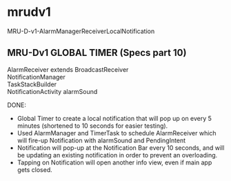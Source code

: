 # mrudv1
MRU-D-v1-AlarmManagerReceiverLocalNotification

MRU-Dv1 GLOBAL TIMER (Specs part 10)
------------------------------------
AlarmReceiver extends BroadcastReceiver  
NotificationManager  
TaskStackBuilder  
NotificationActivity 
alarmSound   

DONE:
+ Global Timer to create a local notification that will pop up on every 5 minutes (shortened to 10 seconds for easier testing).
+ Used AlarmManager and TimerTask to schedule AlarmReceiver which will fire-up Notification with alarmSound and PendingIntent
+ Notification will pop-up at the Notification Bar every 10 seconds, and will be updating an existing notification in order to prevent an overloading.
+ Tapping on Notification will open another info view, even if main app gets closed.
